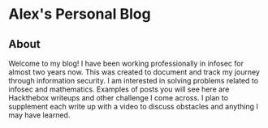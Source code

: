 
# Alex's Personal Blog

## About 
Welcome to my blog! I have been working professionally in infosec for almost two years now. This was created to document and track my journey through information security. I am interested in solving problems related to infosec and mathematics. Examples of posts you will see here are Hackthebox writeups and other challenge I come across. I plan to supplement each write up with a video to discuss obstacles and anything I may have learned.
